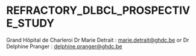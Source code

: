 # REFRACTORY_DLBCL_PROSPECTIVE_STUDY
Grand Hôpital de Charleroi 
Dr Marie Detrait : marie.detrait@ghdc.be or Dr Delphine Pranger : delphine.pranger@ghdc.be
